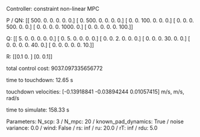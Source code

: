 Controller: constraint non-linear MPC

 P / QN:
 [[ 500.    0.    0.    0.    0.    0.]
 [   0.  500.    0.    0.    0.    0.]
 [   0.    0.  100.    0.    0.    0.]
 [   0.    0.    0.  500.    0.    0.]
 [   0.    0.    0.    0. 1000.    0.]
 [   0.    0.    0.    0.    0.  100.]]

 Q:
 [[ 5.  0.  0.  0.  0.  0.]
 [ 0.  5.  0.  0.  0.  0.]
 [ 0.  0.  2.  0.  0.  0.]
 [ 0.  0.  0. 30.  0.  0.]
 [ 0.  0.  0.  0. 40.  0.]
 [ 0.  0.  0.  0.  0. 10.]]

 R:
 [[0.1 0. ]
 [0.  0.1]]

 total control cost: 9037.097335656772

 time to touchdown: 12.65 s

 touchdown velocities: [-0.13918841 -0.03894244  0.01057415] m/s, m/s, rad/s

 time to simulate: 158.33 s

 Parameters: N_scp: 3 / N_mpc: 20 / known_pad_dynamics: True / noise variance: 0.0 / wind: False / rs: inf / ru: 20.0 / rT: inf / rdu: 5.0